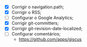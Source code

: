 - [X] Corrigir o navigation.path;
- [X] Corrigir o RSS;
- [ ] Configurar o Google Analytics;
- [X] Corrigir git-committers;
- [X] Corrigir git-revision-date-localized;
- [ ] Configurar comentários;
    - https://github.com/apps/giscus